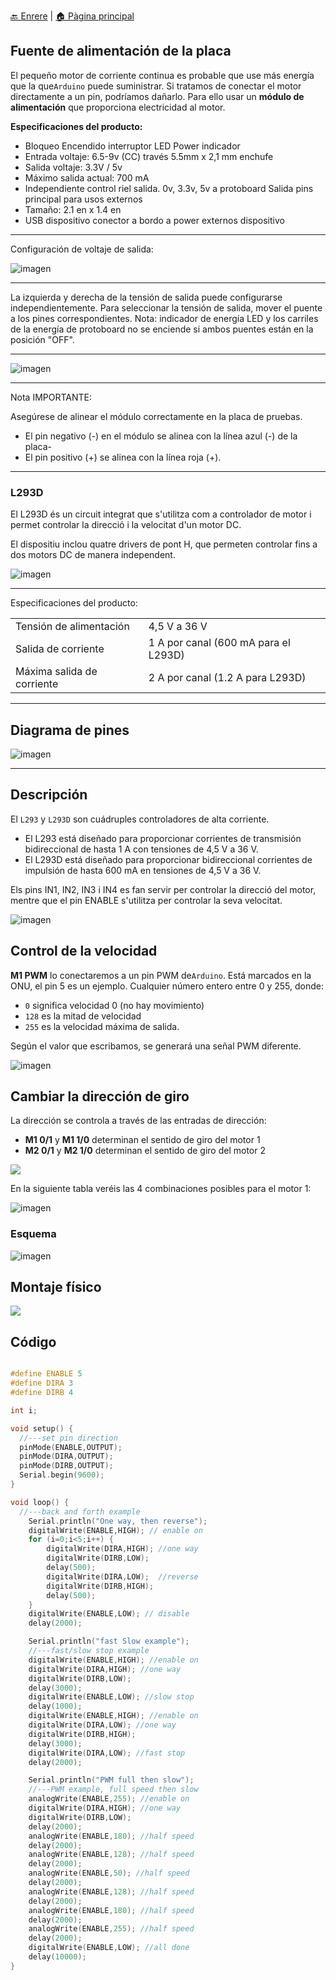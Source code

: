 [🔙 Enrere](../) | [🏠 Pàgina principal](http://danimrprofe.github.io/apuntes/)

## Fuente de alimentación de la placa

El pequeño motor de corriente continua es probable que use más energía que la que``Arduino`` puede suministrar. Si tratamos de conectar el motor directamente a un pin, podríamos dañarlo. Para ello usar un **módulo de alimentación** que proporciona electricidad al motor.

**Especificaciones del producto:**

- Bloqueo Encendido interruptor LED Power indicador
- Entrada voltaje: 6.5-9v (CC) través 5.5mm x 2,1 mm enchufe
- Salida voltaje: 3.3V / 5v
- Máximo salida actual: 700 mA
- Independiente control riel salida. 0v, 3.3v, 5v a protoboard Salida pins principal para usos externos
- Tamaño: 2.1 en x 1.4 en
- USB dispositivo conector a bordo a power externos dispositivo

---

Configuración de voltaje de salida:

![imagen](media/image140.jpeg)

---

La izquierda y derecha de la tensión de salida puede configurarse independientemente. Para seleccionar la tensión de salida, mover el puente a los pines correspondientes. Nota: indicador de energía LED y los carriles de la energía de protoboard no se enciende si ambos puentes están en la posición "OFF".

---

![imagen](media/image141.jpeg)

---

Nota IMPORTANTE:

Asegúrese de alinear el módulo correctamente en la placa de pruebas.

- El pin negativo (-) en el módulo se alinea con la línea azul (-) de la placa-
- El pin positivo (+) se alinea con la línea roja (+).

---

### L293D

El L293D és un circuit integrat que s'utilitza com a controlador de motor i permet controlar la direcció i la velocitat d'un motor DC.

El dispositiu inclou quatre drivers de pont H, que permeten controlar fins a dos motors DC de manera independent.

![imagen](media/image142.jpeg)

---

Especificaciones del producto:

|                            |                                      |
| -------------------------- | ------------------------------------ |
| Tensión de alimentación    | 4,5 V a 36 V                         |
| Salida de corriente        | 1 A por canal (600 mA para el L293D) |
| Máxima salida de corriente | 2 A por canal (1.2 A para L293D)     |

---

## Diagrama de pines

![imagen](media/image143.jpeg)

---

## Descripción

El ``L293`` y ``L293D`` son cuádruples controladores  de alta corriente.

- El L293 está diseñado para proporcionar corrientes de transmisión bidireccional de hasta 1 A con tensiones de 4,5 V a 36 V.
- El L293D está diseñado para proporcionar bidireccional corrientes de impulsión de hasta 600 mA en tensiones de 4,5 V a 36 V.

Els pins IN1, IN2, IN3 i IN4 es fan servir per controlar la direcció del motor, mentre que el pin ENABLE s'utilitza per controlar la seva velocitat.

![imagen](media/image145.jpeg)

## Control de la velocidad

**M1 PWM** lo conectaremos a un pin PWM de``Arduino``. Está marcados en la ONU, el pin 5 es un ejemplo. Cualquier número entero entre 0 y 255, donde:

- ``0`` significa velocidad 0 (no hay movimiento)
- ``128`` es la mitad de velocidad
- ``255`` es la velocidad máxima de salida.

Según el valor que escribamos, se generará una señal PWM diferente.

![imagen](img/2022-11-13-13-35-36.png)

## Cambiar la dirección de giro

La dirección se controla a través de las entradas de dirección:

- **M1 0/1** y **M1 1/0** determinan el sentido de giro del motor 1
- **M2 0/1** y **M2 1/0** determinan el sentido de giro del motor 2

![](img/2023-03-28-12-14-53.png)

En la siguiente tabla veréis las 4 combinaciones posibles para el motor 1:

![imagen](img/2022-11-13-13-34-44.png)

### Esquema

![imagen](media/image147.jpeg)

## Montaje físico

![](img/2023-03-28-12-13-46.png)

## Código

```c

#define ENABLE 5
#define DIRA 3
#define DIRB 4

int i;

void setup() {
  //---set pin direction
  pinMode(ENABLE,OUTPUT);
  pinMode(DIRA,OUTPUT);
  pinMode(DIRB,OUTPUT);
  Serial.begin(9600);
}

void loop() {
  //---back and forth example
    Serial.println("One way, then reverse");
    digitalWrite(ENABLE,HIGH); // enable on
    for (i=0;i<5;i++) {
        digitalWrite(DIRA,HIGH); //one way
        digitalWrite(DIRB,LOW);
        delay(500);
        digitalWrite(DIRA,LOW);  //reverse
        digitalWrite(DIRB,HIGH);
        delay(500);
    }
    digitalWrite(ENABLE,LOW); // disable
    delay(2000);

    Serial.println("fast Slow example");
    //---fast/slow stop example
    digitalWrite(ENABLE,HIGH); //enable on
    digitalWrite(DIRA,HIGH); //one way
    digitalWrite(DIRB,LOW);
    delay(3000);
    digitalWrite(ENABLE,LOW); //slow stop
    delay(1000);
    digitalWrite(ENABLE,HIGH); //enable on
    digitalWrite(DIRA,LOW); //one way
    digitalWrite(DIRB,HIGH);
    delay(3000);
    digitalWrite(DIRA,LOW); //fast stop
    delay(2000);

    Serial.println("PWM full then slow");
    //---PWM example, full speed then slow
    analogWrite(ENABLE,255); //enable on
    digitalWrite(DIRA,HIGH); //one way
    digitalWrite(DIRB,LOW);
    delay(2000);
    analogWrite(ENABLE,180); //half speed
    delay(2000);
    analogWrite(ENABLE,128); //half speed
    delay(2000);
    analogWrite(ENABLE,50); //half speed
    delay(2000);
    analogWrite(ENABLE,128); //half speed
    delay(2000);
    analogWrite(ENABLE,180); //half speed
    delay(2000);
    analogWrite(ENABLE,255); //half speed
    delay(2000);
    digitalWrite(ENABLE,LOW); //all done
    delay(10000);
}

```
